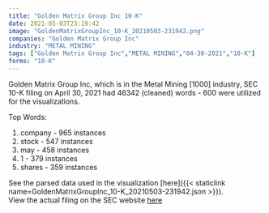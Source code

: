 ```yaml
---
title: "Golden Matrix Group Inc 10-K"
date: 2021-05-03T23:19:42
image: "GoldenMatrixGroupInc_10-K_20210503-231942.png"
companies: "Golden Matrix Group Inc"
industry: "METAL MINING"
tags: ["Golden Matrix Group Inc","METAL MINING","04-30-2021","10-K"]
forms: "10-K"
---
```

Golden Matrix Group Inc, which is in the Metal Mining [1000] industry, SEC 10-K filing on April 30, 2021 had 46342 (cleaned) words - 600 were utilized for the visualizations.

Top Words:
1. company - 965 instances
2. stock - 547 instances
3. may - 458 instances
4. 1 - 379 instances
5. shares - 359 instances


See the parsed data used in the visualization [here]({{< staticlink name=GoldenMatrixGroupInc_10-K_20210503-231942.json >}}).  
View the actual filing on the SEC website [here](https://www.sec.gov/Archives/edgar/data/1437925/0001477932-21-002744.txt)